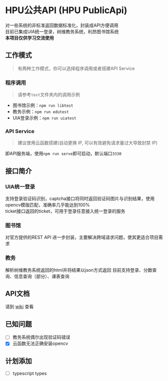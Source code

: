# HPU公共API (HPU PublicApi)
对一些系统的非标准返回数据标准化，封装成API方便调用  
目前已集成UIA统一登录，树维教务系统，利昂图书馆系统  
**本项目仅供学习交流使用**

## 工作模式
> 有两种工作模式，你可以选择程序调用或者搭建API Service

### 程序调用
> 请参考```test```文件夹内的调用示例

- 图书馆示例：```npm run libtest```
- 教务示例：```npm run edutest```
- UIA登录示例：```npm run uiatest```

### API Service
> 建议使用云函数搭建(自动更换 IP, 可以有效避免请求量过大导致封禁 IP)

即API服务端，使用```npm run serve```即可启动，默认端口```3330```

## 接口简介

### UIA统一登录
支持登录验证码识别，captcha接口将同时返回验证码图片与识别结果，使用opencv模版匹配，准确率几乎能达到100%  
ticket接口返回的ticket，可用于登录任意接入统一登录的服务  

### 图书馆
对官方提供的REST API 进一步封装，主要解决跨域请求问题，使其更适合项目需求

### 教务
解析树维教务系统返回的html并将结果以json方式返回
目前支持登录、分数查询、信息查询（部分）、课表查询

## API文档 
请到 [wiki](/) 查看

## 已知问题
- [ ] 教务系统偶尔出现验证码错误
- [x] 云函数无法正确安装opencv

## 计划添加
- [ ] typescript types
